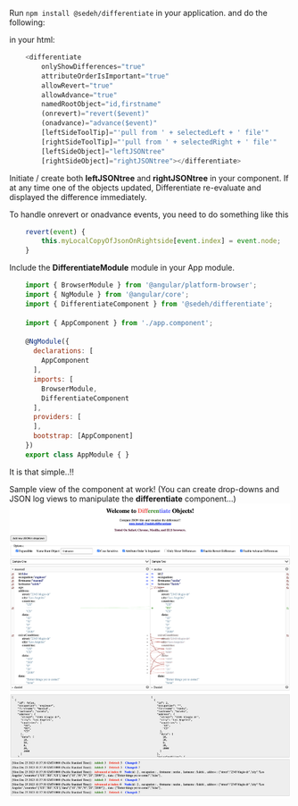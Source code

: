 
Run `npm install @sedeh/differentiate` in your application. and do the following:

in your html:
```javascript
	<differentiate 
		onlyShowDifferences="true"
		attributeOrderIsImportant="true"
		allowRevert="true"
		allowAdvance="true"
		namedRootObject="id,firstname"
		(onrevert)="revert($event)"
		(onadvance)="advance($event)"
    	[leftSideToolTip]="'pull from ' + selectedLeft + ' file'"
    	[rightSideToolTip]="'pull from ' + selectedRight + ' file'"
		[leftSideObject]="leftJSONtree" 
		[rightSideObject]="rightJSONtree"></differentiate>
```

Initiate / create both **leftJSONtree** and **rightJSONtree** in your component. 
If at any time one of the objects updated, Differentiate  re-evaluate and displayed the difference immediately.

To handle onrevert or onadvance events, you need to do something like this
```javascript
	revert(event) {
		this.myLocalCopyOfJsonOnRightside[event.index] = event.node;
	}
```


Include the **DifferentiateModule** module in your App module.
```javascript
	import { BrowserModule } from '@angular/platform-browser';
	import { NgModule } from '@angular/core';
	import { DifferentiateComponent } from '@sedeh/differentiate';

	import { AppComponent } from './app.component';

	@NgModule({
	  declarations: [
		AppComponent
	  ],
	  imports: [
		BrowserModule,
		DifferentiateComponent
	  ],
	  providers: [
	  ],
	  bootstrap: [AppComponent]
	})
	export class AppModule { }
```

It is that simple..!!

Sample view of the component at work! (You can create drop-downs and JSON log views to manipulate the **differentiate** component...)
![alt text](https://raw.githubusercontent.com/msalehisedeh/differentiate/master/sample.png "What you would see when a comparison is performed")
